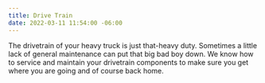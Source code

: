 ```yaml
---
title: Drive Train
date: 2022-03-11 11:54:00 -06:00
---
```


The drivetrain of your heavy truck is just that-heavy duty.  Sometimes a little lack of general maintenance can put that big bad boy down.  We know how to service and maintain your drivetrain components to make sure you get where you are going and of course back home.
